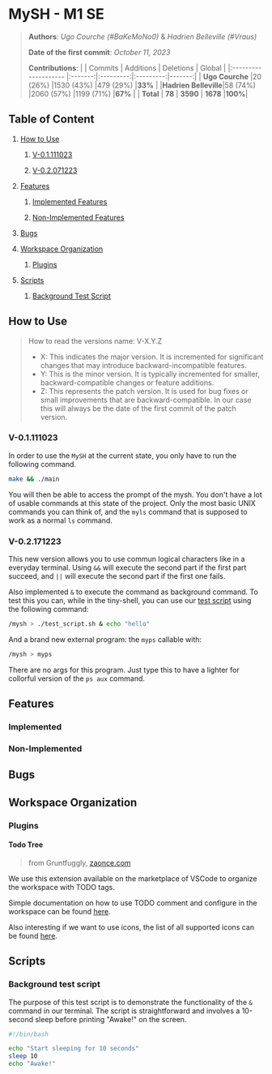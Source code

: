 # MySH - M1 SE

> **Authors**: *Ugo Courche (#BaKeMoNo0)* & *Hadrien Belleville (#Vraus)*
>
> **Date of the first commit**: *October 11, 2023*
>
> **Contributions**:
> |                      | Commits | Additions | Deletions | Global |
> |:-------------------- |:-------:|:---------:|:---------:|-------:|
> | **Ugo Courche**      |20 (26%) |1530 (43%) |479 (29%)  |**33%** |
> |**Hadrien Belleville**|58 (74%) |2060 (57%) |1199 (71%) |**67%** |
> | **Total**            |  **78** |  **3590** |  **1678** |**100%**|

## Table of Content

1. [How to Use](#how-to-use)

    1. [V-0.1.111023](#v-01111023)

    1. [V-0.2.071223](#v-02171223)

1. [Features](#features)

    1. [Implemented Features](#implemented)

    1. [Non-Implemented Features](#non-implemented)

1. [Bugs](#bugs)

1. [Workspace Organization](#workspace-organization)

    1. [Plugins](#plugins)

1. [Scripts](#scripts)

    1. [Background Test Script](#background-test-script)

## How to Use

> How to read the versions name: V-X.Y.Z
>
> + X: This indicates the major version. It is incremented for significant changes that may introduce backward-incompatible features.
> + Y: This is the minor version. It is typically incremented for smaller, backward-compatible changes or feature additions.
> + Z: This represents the patch version. It is used for bug fixes or small improvements that are backward-compatible. In our case this will always be the date of the first commit of the patch version.

### V-0.1.111023

In order to use the `MySH` at the current state, you only have to run the following command.

```bash
make && ./main
```

You will then be able to access the prompt of the mysh. You don't have a lot of usable commands at this state of the project. Only the most basic UNIX commands you can think of, and the `myls` command that is supposed to work as a normal `ls` command.

### V-0.2.171223

This new version allows you to use commun logical characters like in a everyday terminal. Using `&&` will execute the second part if the first part succeed, and `||` will execute the second part if the first one fails.

Also implemented `&` to execute the command as background command. To test this you can, while in the tiny-shell, you can use our [test script](#background-test-script) using the following command:

```bash
/mysh > ./test_script.sh & echo "hello"
```

And a brand new external program: the `myps` callable with:

```bash
/mysh > myps
```

There are no args for this program. Just type this to have a lighter for collorful version of the `ps aux` command.

## Features

### Implemented

### Non-Implemented

## Bugs

## Workspace Organization

### Plugins

#### Todo Tree

> from Gruntfuggly, [zaonce.com](https://www.zaonce.com/cgi-bin/blog.pl)

We use this extension available on the marketplace of VSCode to organize the workspace with TODO tags.

Simple documentation on how to use TODO comment and configure in the workspace can be found [here](https://thomasventurini.com/articles/the-best-way-to-work-with-todos-in-vscode/).

Also interesting if we want to use icons, the list of all supported icons can be found [here](https://microsoft.github.io/vscode-codicons/dist/codicon.html).

## Scripts

### Background test script

The purpose of this test script is to demonstrate the functionality of the `&` command in our terminal. The script is straightforward and involves a 10-second sleep before printing "Awake!" on the screen.

```bash
#!/bin/bash

echo "Start sleeping for 10 seconds"
sleep 10
echo "Awake!"
```

